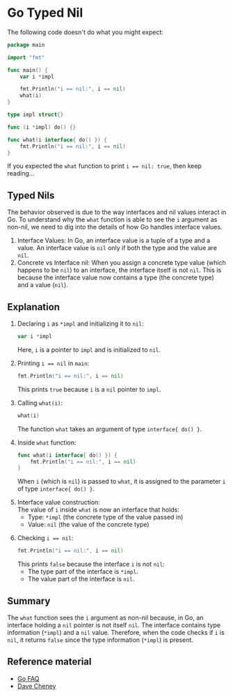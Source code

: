 # Go Typed Nil

The following code doesn't do what you might expect:

```go
package main

import "fmt"

func main() {
	var i *impl

	fmt.Println("i == nil:", i == nil)
	what(i)
}

type impl struct{}

func (i *impl) do() {}

func what(i interface{ do() }) {
	fmt.Println("i == nil:", i == nil)
}
```

If you expected the `what` function to print `i == nil: true`, then keep
reading...

## Typed Nils

The behavior observed is due to the way interfaces and nil values interact in
Go. To understand why the `what` function is able to see the `i` argument as
non-nil, we need to dig into the details of how Go handles interface values.

1. Interface Values: In Go, an interface value is a tuple of a type and a value.
   An interface value is `nil` only if both the type and the value are `nil`.
1. Concrete vs Interface nil: When you assign a concrete type value (which
   happens to be `nil`) to an interface, the interface itself is not `nil`. This
   is because the interface value now contains a type (the concrete type) and a
   value (`nil`).

## Explanation

1. Declaring `i` as `*impl` and initializing it to `nil`:
   ```go
   var i *impl
   ```
   Here, `i` is a pointer to `impl` and is initialized to `nil`.
   <p></p>
1. Printing `i == nil` in `main`:
   ```go
   fmt.Println("i == nil:", i == nil)
   ```
   This prints `true` because `i` is a `nil` pointer to `impl`.
   <p></p>
1. Calling `what(i)`:
   ```go
   what(i)
   ```
   The function `what` takes an argument of type `interface{ do() }`.
   <p></p>
1. Inside `what` function:
   ```go
   func what(i interface{ do() }) {
       fmt.Println("i == nil:", i == nil)
   }
   ```
   When `i` (which is `nil`) is passed to `what`, it is assigned to the parameter `i` of type `interface{ do() }`.
   <p></p>
1. Interface value construction:\
   The value of `i` inside `what` is now an interface that holds:
   - Type: `*impl` (the concrete type of the value passed in)
   - Value: `nil` (the value of the concrete type)
   <p></p>
1. Checking `i == nil`:
   ```go
   fmt.Println("i == nil:", i == nil)
   ```
   This prints `false` because the interface `i` is not `nil`:
   - The type part of the interface is `*impl`.
   - The value part of the interface is `nil`.
   <p></p>

## Summary

The `what` function sees the `i` argument as non-nil because, in Go, an
interface holding a `nil` pointer is not itself `nil`. The interface contains
type information (`*impl`) and a `nil` value. Therefore, when the code checks if
`i` is `nil`, it returns `false` since the type information (`*impl`) is
present.

## Reference material

- [Go FAQ][1]
- [Dave Cheney][2]

[1]: https://go.dev/doc/faq#nil_error
[2]: https://dave.cheney.net/2017/08/09/typed-nils-in-go-2
